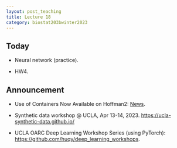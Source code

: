 ```yaml
---
layout: post_teaching
title: Lecture 18
category: biostat203bwinter2023
---
```


## Today

* Neural network (practice).

* HW4.

## Announcement

* Use of Containers Now Available on Hoffman2: [News](https://us7.campaign-archive.com/?e=[UNIQID]&u=7eaf65dc67a5c4dd9fea22cb0&id=32463ff973).

* Synthetic data workshop @ UCLA, Apr 13-14, 2023. <https://ucla-synthetic-data.github.io/>

* UCLA OARC Deep Learning Workshop Series (using PyTorch): <https://github.com/huqy/deep_learning_workshops>.
